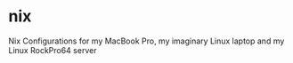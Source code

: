 # nix
Nix Configurations for my MacBook Pro, my imaginary Linux laptop and my Linux RockPro64 server
